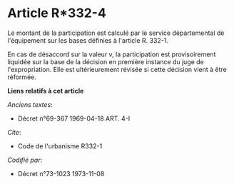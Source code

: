 # Article R*332-4

Le montant de la participation est calculé par le service départemental de l'équipement sur les bases définies à l'article R.
332-1.

En cas de désaccord sur la valeur v, la participation est provisoirement liquidée sur la base de la décision en première
instance du juge de l'expropriation. Elle est ultérieurement révisée si cette décision vient à être réformée.

**Liens relatifs à cet article**

_Anciens textes_:

  - Décret n°69-367 1969-04-18 ART. 4-I

_Cite_:

  - Code de l'urbanisme R332-1

_Codifié par_:

  - Décret n°73-1023 1973-11-08
